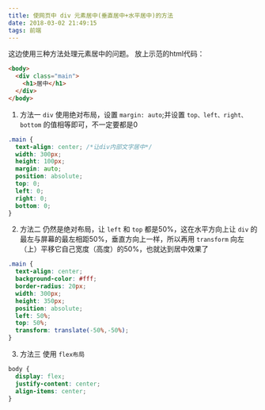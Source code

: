 ```yaml
---
title: 使网页中 div 元素居中(垂直居中+水平居中)的方法
date: 2018-03-02 21:49:15
tags: 前端
---
```


这边使用三种方法处理元素居中的问题。
放上示范的html代码：

```html
<body>
  <div class="main">
    <h1>居中</h1>
  </div>
</body>
```
<!--more-->

1. 方法一
`div` 使用绝对布局，设置 `margin: auto`;并设置 `top、left、right、bottom` 的值相等即可，不一定要都是0
```css
.main {
  text-align: center; /*让div内部文字居中*/
  width: 300px;
  height: 100px;
  margin: auto;
  position: absolute;
  top: 0;
  left: 0;
  right: 0;
  bottom: 0;
}
```

2. 方法二
仍然是绝对布局，让 `left` 和 `top` 都是50%，这在水平方向上让 `div` 的最左与屏幕的最左相距50%，垂直方向上一样，所以再用 `transform` 向左（上）平移它自己宽度（高度）的50%，也就达到居中效果了
```css
.main {
  text-align: center;
  background-color: #fff;
  border-radius: 20px;
  width: 300px;
  height: 350px;
  position: absolute;
  left: 50%;
  top: 50%;
  transform: translate(-50%,-50%);
}
```

3. 方法三
使用 `flex布局`
```css
body {
  display: flex;
  justify-content: center;
  align-items: center;
}
```